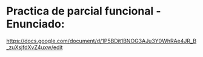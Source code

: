 # Practica de parcial funcional - Enunciado:

https://docs.google.com/document/d/1P5BDit1BNOG3AJu3Y0WhRAe4JR_B_zuXsjfdXvZ4uxw/edit